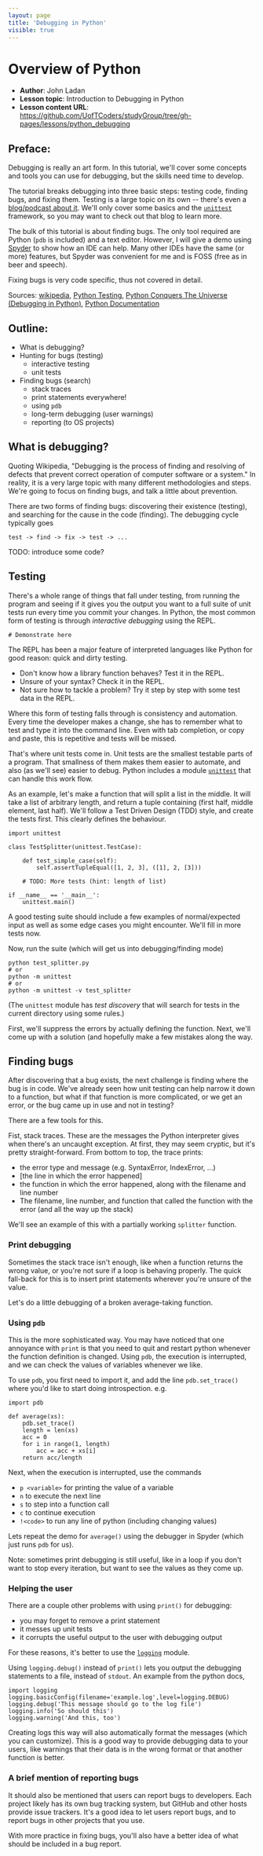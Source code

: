 ```yaml
---
layout: page
title: 'Debugging in Python'
visible: true
---
```


# Overview of Python

 - **Author**: John Ladan
 - **Lesson topic**: Introduction to Debugging in Python
 - **Lesson content URL**: <https://github.com/UofTCoders/studyGroup/tree/gh-pages/lessons/python_debugging>

## Preface: ##

Debugging is really an art form. In this tutorial, we'll cover some concepts and tools you can use for debugging, but the skills need time to develop.

The tutorial breaks debugging into three basic steps: testing code, finding bugs, and fixing them. Testing is a large topic on its own -- there's even a [blog/podcast about it](http://pythontesting.net/start-here/). We'll only cover some basics and the [`unittest`](https://docs.python.org/3.5/library/unittest.html) framework, so you may want to check out that blog to learn more.

The bulk of this tutorial is about finding bugs. The only tool required are Python (`pdb` is included) and a text editor. However, I will give a demo using [Spyder](https://github.com/spyder-ide/spyder) to show how an IDE can help. Many other IDEs have the same (or more) features, but Spyder was convenient for me and is FOSS (free as in beer and speech).

Fixing bugs is very code specific, thus not covered in detail.

Sources: [wikipedia](https://en.wikipedia.org/wiki/Debugging), [Python Testing](http://pythontesting.net/), [Python Conquers The Universe (Debugging in Python)](https://pythonconquerstheuniverse.wordpress.com/category/python-debugger/), [Python Documentation](https://docs.python.org/3.5/index.html)

## Outline: ##

- What is debugging?
- Hunting for bugs (testing)
    - interactive testing
    - unit tests
- Finding bugs (search)
    - stack traces
    - print statements everywhere!
    - using `pdb`
    - long-term debugging (user warnings)
    - reporting (to OS projects)

## What is debugging? ##

Quoting Wikipedia, "Debugging is the process of finding and resolving of defects that prevent correct operation of computer software or a system."
In reality, it is a very large topic with many different methodologies and steps. We're going to focus on finding bugs, and talk a little about prevention.

There are two forms of finding bugs: discovering their existence (testing), and searching for the cause in the code (finding). The debugging cycle typically goes

    test -> find -> fix -> test -> ...

TODO: introduce some code?

## Testing ##

There's a whole range of things that fall under testing, from running the program and seeing if it gives you the output you want to a full suite of unit tests run every time you commit your changes. In Python, the most common form of testing is through *interactive debugging* using the REPL.

    # Demonstrate here

The REPL has been a major feature of interpreted languages like Python for good reason: quick and dirty testing.
 - Don't know how a library function behaves? Test it in the REPL.
 - Unsure of your syntax? Check it in the REPL.
 - Not sure how to tackle a problem? Try it step by step with some test data in the REPL.

Where this form of testing falls through is consistency and automation. Every time the developer makes a change, she has to remember what to test and type it into the command line. Even with tab completion, or copy and paste, this is repetitive and tests will be missed.

That's where unit tests come in. Unit tests are the smallest testable parts of a program. That smallness of them makes them easier to automate, and also (as we'll see) easier to debug. Python includes a module [`unittest`](https://docs.python.org/3.5/library/unittest.html) that can handle this work flow.

As an example, let's make a function that will split a list in the middle. It will take a list of arbitrary length, and return a tuple containing (first half, middle element, last half). We'll follow a Test Driven Design (TDD) style, and create the tests first. This clearly defines the behaviour.

```
import unittest

class TestSplitter(unittest.TestCase):

    def test_simple_case(self):
        self.assertTupleEqual([1, 2, 3], ([1], 2, [3]))

    # TODO: More tests (hint: length of list)

if __name__ == '__main__':
    unittest.main()
```

A good testing suite should include a few examples of normal/expected input as well as some edge cases you might encounter. We'll fill in more tests now.

Now, run the suite (which will get us into debugging/finding mode)

    python test_splitter.py
    # or
    python -m unittest
    # or
    python -m unittest -v test_splitter

(The `unittest` module has *test discovery* that will search for tests in the current directory using some rules.)

First, we'll suppress the errors by actually defining the function. Next, we'll come up with a solution (and hopefully make a few mistakes along the way.
    
## Finding bugs ##

After discovering that a bug exists, the next challenge is finding where the bug is in code. We've already seen how unit testing can help narrow it down to a function, but what if that function is more complicated, or we get an error, or the bug came up in use and not in testing?

There are a few tools for this.

Fist, stack traces. These are the messages the Python interpreter gives when there's an uncaught exception. At first, they may seem cryptic, but it's pretty straight-forward. From bottom to top, the trace prints:

 - the error type and message (e.g. SyntaxError, IndexError, ...)
 - [the line in which the error happened]
 - the function in which the error happened, along with the filename and line number
 - The filename, line number, and function that called the function with the error (and all the way up the stack)

We'll see an example of this with a partially working `splitter` function.

### Print debugging ###
Sometimes the stack trace isn't enough, like when a function returns the wrong value, or you're not sure if a loop is behaving properly. The quick fall-back for this is to insert print statements wherever you're unsure of the value.


Let's do a little debugging of a broken average-taking function.


### Using `pdb` ###

This is the more sophisticated way. You may have noticed that one annoyance with `print` is that you need to quit and restart python whenever the function definition is changed. Using `pdb`, the execution is interrupted, and we can check the values of variables whenever we like.

To use `pdb`, you first need to import it, and add the line `pdb.set_trace()` where you'd like to start doing introspection. e.g.

    import pdb

    def average(xs):
        pdb.set_trace()
        length = len(xs)
        acc = 0
        for i in range(1, length)
            acc = acc + xs[i]
        return acc/length

Next, when the execution is interrupted, use the commands
 - `p <variable>` for printing the value of a variable
 - `n` to execute the next line
 - `s` to step into a function call
 - `c` to continue execution
 - `!<code>` to run any line of python (including changing values)

Lets repeat the demo for `average()` using the debugger in Spyder (which just runs `pdb` for us).

Note: sometimes print debugging is still useful, like in a loop if you don't want to stop every iteration, but want to see the values as they come up.

### Helping the user ###
There are a couple other problems with using `print()` for debugging:
 - you may forget to remove a print statement
 - it messes up unit tests
 - it corrupts the useful output to the user with debugging output

For these reasons, it's better to use the [`logging`](https://docs.python.org/3/howto/logging.html#logging-basic-tutorial) module.

Using `logging.debug()` instead of `print()` lets you output the debugging statements to a file, instead of `stdout`. An example from the python docs,

    import logging
    logging.basicConfig(filename='example.log',level=logging.DEBUG)
    logging.debug('This message should go to the log file')
    logging.info('So should this')
    logging.warning('And this, too')

Creating logs this way will also automatically format the messages (which you can customize). This is a good way to provide debugging data to your users, like warnings that their data is in the wrong format or that another function is better.

### A brief mention of reporting bugs ###

It should also be mentioned that users can report bugs to developers. Each project likely has its own bug tracking system, but GitHub and other hosts provide issue trackers. It's a good idea to let users report bugs, and to report bugs in other projects that you use.

With more practice in fixing bugs, you'll also have a better idea of what should be included in a bug report.
